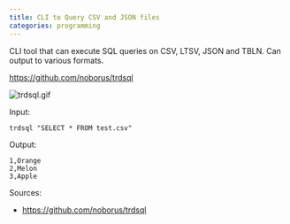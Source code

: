 ```yaml
---
title: CLI to Query CSV and JSON files
categories: programming
---
```


CLI tool that can execute SQL queries on CSV, LTSV, JSON and TBLN. Can output to various formats.

<https://github.com/noborus/trdsql>

![trdsql.gif](https://raw.githubusercontent.com/noborus/trdsql/master/doc/trdsql.gif)

Input: 

`trdsql "SELECT * FROM test.csv"`

Output: 
```
1,Orange
2,Melon
3,Apple
```

Sources:
 * <https://github.com/noborus/trdsql>